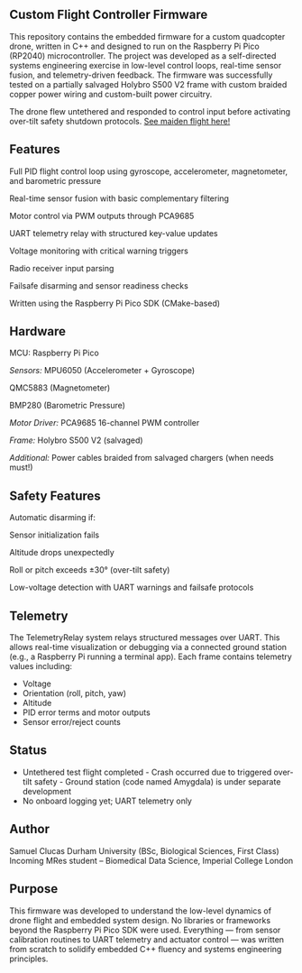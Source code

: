 ## Custom Flight Controller Firmware 

This repository contains the embedded firmware for a custom quadcopter drone, written in C++ and designed to run on the Raspberry Pi Pico (RP2040) microcontroller. The project was developed as a self-directed systems engineering exercise in low-level control loops, real-time sensor fusion, and telemetry-driven feedback. The firmware was successfully tested on a partially salvaged Holybro S500 V2 frame with custom braided copper power wiring and custom-built power circuitry.

The drone flew untethered and responded to control input before activating over-tilt safety shutdown protocols. [See maiden flight here!](./maiden_flight.md)

## Features 
Full PID flight control loop using gyroscope, accelerometer, magnetometer, and barometric pressure

Real-time sensor fusion with basic complementary filtering

Motor control via PWM outputs through PCA9685

UART telemetry relay with structured key-value updates

Voltage monitoring with critical warning triggers

Radio receiver input parsing

Failsafe disarming and sensor readiness checks

Written using the Raspberry Pi Pico SDK (CMake-based)

## Hardware 
MCU: Raspberry Pi Pico

*Sensors:* 
MPU6050 (Accelerometer + Gyroscope)

QMC5883 (Magnetometer)

BMP280 (Barometric Pressure)

*Motor Driver:* PCA9685 16-channel PWM controller

*Frame:* Holybro S500 V2 (salvaged)

*Additional:* Power cables braided from salvaged chargers (when needs must!)

## Safety Features 
Automatic disarming if:

Sensor initialization fails

Altitude drops unexpectedly

Roll or pitch exceeds ±30° (over-tilt safety)

Low-voltage detection with UART warnings and failsafe protocols

## Telemetry 
The TelemetryRelay system relays structured messages over UART. This allows real-time visualization or debugging via a connected ground station (e.g., a Raspberry Pi running a terminal app). Each frame contains telemetry values including: 

- Voltage 
- Orientation (roll, pitch, yaw)
- Altitude
- PID error terms and motor outputs
- Sensor error/reject counts

## Status  
- Untethered test flight completed
️- Crash occurred due to triggered over-tilt safety
️- Ground station (code named Amygdala) is under separate development
- No onboard logging yet; UART telemetry only

## Author 
Samuel Clucas 
Durham University (BSc, Biological Sciences, First Class) 
Incoming MRes student – Biomedical Data Science, Imperial College London

## Purpose 
This firmware was developed to understand the low-level dynamics of drone flight and embedded system design. No libraries or frameworks beyond the Raspberry Pi Pico SDK were used. Everything — from sensor calibration routines to UART telemetry and actuator control — was written from scratch to solidify embedded C++ fluency and systems engineering principles.
